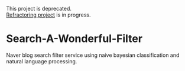 This project is deprecated.  
[Refractoring project](https://github.com/leeseungeun/search-a-wonderful-filter-api) is in progress.

# Search-A-Wonderful-Filter
Naver blog search filter service using naive bayesian classification and natural language processing.
